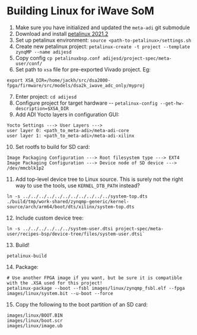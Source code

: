 # Building Linux for iWave SoM

1. Make sure you have initialized and updated the `meta-adi` git submodule
2. Download and install [petalinux 2021.2](https://www.xilinx.com/support/download/index.html/content/xilinx/en/downloadNav/embedded-design-tools.html)
3. Set up petalinux environment: `source <path-to-petalinux>/settings.sh`
4. Create new petalinux project: `petalinux-create -t project --template zynqMP --name adijesd`
5. Copy config `cp petalinuxbsp.conf adijesd/project-spec/meta-user/conf/`
6. Set path to `xsa` file for pre-exported Vivado project. Eg:
```
export XSA_DIR=/home/jackh/src/dsa2000-fpga/firmware/src/models/dsa2k_iwave_adc_only/myproj
```
7. Enter project: `cd adijesd`
8. Configure project for target hardware -- `petalinux-config --get-hw-description=$XSA_DIR`
9. Add ADI Yocto layers in configuration GUI:
```
Yocto Settings ---> User Layers --->
user layer 0: <path_to_meta-adi>/meta-adi-core
user layer 1: <path_to_meta-adi>/meta-adi-xilinx
```
10. Set rootfs to build for SD card:
```
Image Packaging Configuration ---> Root filesystem type ---> EXT4
Image Packaging Configuration ---> Device node of SD device ---> /dev/mmcblk1p2
```
11. Add top-level device tree to Linux source. This is surely not the right way to use the tools, use `KERNEL_DTB_PATH` instead?
```
ln -s ../../../../../../../../../../../system-top.dts ./build/tmp/work-shared/zynqmp-generic/kernel-source/arch/arm64/boot/dts/xilinx/system-top.dts
```
12. Include custom device tree:
```
ln -s ../../../../../../system-user.dtsi project-spec/meta-user/recipes-bsp/device-tree/files/system-user.dtsi`
```
13. Build!
```
petalinux-build
```
14. Package:
```
# Use another FPGA image if you want, but be sure it is compatible with the .XSA used for this project!
petalinux-package --boot --fsbl images/linux/zynqmp_fsbl.elf --fpga images/linux/system.bit --u-boot --force
```
15. Copy the following to the boot partition of an SD card:
```
images/linux/BOOT.BIN
images/linux/boot.scr
images/linux/image.ub
```

